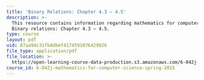 ```yaml
---
title: 'Binary Relations: Chapter 4.3 – 4.5'
description: >-
  This resource contains information regarding mathematics for computer science:
  Binary relations: Chapter 4.3 – 4.5.
type: course
layout: pdf
uid: 87aa94c31fb4dbef4174591076429826
file_type: application/pdf
file_location: >-
  https://open-learning-course-data-production.s3.amazonaws.com/6-042j-mathematics-for-computer-science-spring-2015/87aa94c31fb4dbef4174591076429826_MIT6_042JS15_Session7.pdf
course_id: 6-042j-mathematics-for-computer-science-spring-2015
---
```

